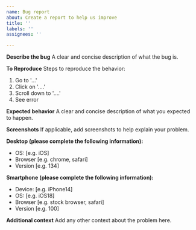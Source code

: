 ```yaml
---
name: Bug report
about: Create a report to help us improve
title: ''
labels: ''
assignees: ''

---
```


**Describe the bug**
A clear and concise description of what the bug is.

**To Reproduce**
Steps to reproduce the behavior:
1. Go to '...'
2. Click on '....'
3. Scroll down to '....'
4. See error

**Expected behavior**
A clear and concise description of what you expected to happen.

**Screenshots**
If applicable, add screenshots to help explain your problem.

**Desktop (please complete the following information):**
 - OS: [e.g. iOS]
 - Browser [e.g. chrome, safari]
 - Version [e.g. 134]

**Smartphone (please complete the following information):**
 - Device: [e.g. iPhone14]
 - OS: [e.g. iOS18]
 - Browser [e.g. stock browser, safari]
 - Version [e.g. 100]

**Additional context**
Add any other context about the problem here.
